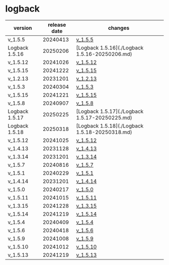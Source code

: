 # logback	


|version|release date|changes|
|---|---|---|
|v_1.5.5|20240413|[v_1.5.5](./v_1.5.5-20240413.md)|
|Logback 1.5.16|20250206|[Logback 1.5.16](./Logback 1.5.16-20250206.md)|
|v_1.5.12|20241026|[v_1.5.12](./v_1.5.12-20241026.md)|
|v_1.5.15|20241222|[v_1.5.15](./v_1.5.15-20241222.md)|
|v_1.2.13|20231201|[v_1.2.13](./v_1.2.13-20231201.md)|
|v_1.5.3|20240304|[v_1.5.3](./v_1.5.3-20240304.md)|
|v_1.5.15|20241221|[v_1.5.15](./v_1.5.15-20241221.md)|
|v_1.5.8|20240907|[v_1.5.8](./v_1.5.8-20240907.md)|
|Logback 1.5.17|20250225|[Logback 1.5.17](./Logback 1.5.17-20250225.md)|
|Logback 1.5.18|20250318|[Logback 1.5.18](./Logback 1.5.18-20250318.md)|
|v_1.5.12|20241025|[v_1.5.12](./v_1.5.12-20241025.md)|
|v_1.4.13|20231128|[v_1.4.13](./v_1.4.13-20231128.md)|
|v_1.3.14|20231201|[v_1.3.14](./v_1.3.14-20231201.md)|
|v_1.5.7|20240816|[v_1.5.7](./v_1.5.7-20240816.md)|
|v_1.5.1|20240229|[v_1.5.1](./v_1.5.1-20240229.md)|
|v_1.4.14|20231201|[v_1.4.14](./v_1.4.14-20231201.md)|
|v_1.5.0|20240217|[v_1.5.0](./v_1.5.0-20240217.md)|
|v_1.5.11|20241015|[v_1.5.11](./v_1.5.11-20241015.md)|
|v_1.3.15|20241228|[v_1.3.15](./v_1.3.15-20241228.md)|
|v_1.5.14|20241219|[v_1.5.14](./v_1.5.14-20241219.md)|
|v_1.5.4|20240409|[v_1.5.4](./v_1.5.4-20240409.md)|
|v_1.5.6|20240418|[v_1.5.6](./v_1.5.6-20240418.md)|
|v_1.5.9|20241008|[v_1.5.9](./v_1.5.9-20241008.md)|
|v_1.5.10|20241012|[v_1.5.10](./v_1.5.10-20241012.md)|
|v_1.5.13|20241219|[v_1.5.13](./v_1.5.13-20241219.md)|

